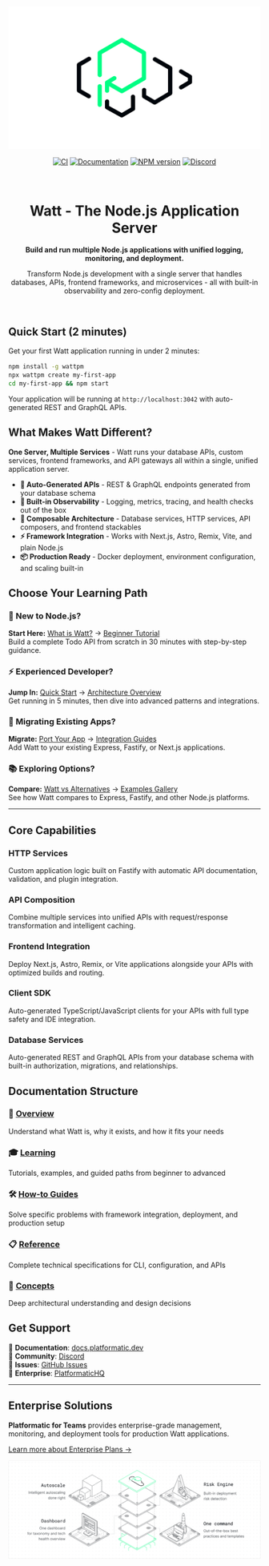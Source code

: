 <div align="center">
<picture>
  <source media="(prefers-color-scheme: dark)" srcset="assets/banner-dark.png">
  <source media="(prefers-color-scheme: light)" srcset="assets/banner-light.png">
  <img alt="The Platformatic logo" src="assets/banner-light.png">
</picture>

</div>

<div align="center">

[![CI](https://github.com/platformatic/platformatic/actions/workflows/ci.yml/badge.svg)](https://github.com/platformatic/platformatic/actions/workflows/ci.yml)
[![Documentation](https://github.com/platformatic/platformatic/actions/workflows/update-docs.yml/badge.svg)](https://github.com/platformatic/platformatic/actions/workflows/update-docs.yml)
[![NPM version](https://img.shields.io/npm/v/platformatic.svg?style=flat)](https://www.npmjs.com/package/platformatic)
[![Discord](https://img.shields.io/discord/1011258196905689118)](https://discord.gg/platformatic)

</div>

<h1 align="center">
  <br/>
  Watt - The Node.js Application Server
  <br/>
</h1>

<div align="center"> 

  **Build and run multiple Node.js applications with unified logging, monitoring, and deployment.**  
  
  Transform Node.js development with a single server that handles databases, APIs, frontend frameworks, and microservices - all with built-in observability and zero-config deployment.
</div>
<br/>

## Quick Start (2 minutes)

Get your first Watt application running in under 2 minutes:

```bash
npm install -g wattpm
npx wattpm create my-first-app
cd my-first-app && npm start
```

Your application will be running at `http://localhost:3042` with auto-generated REST and GraphQL APIs.

## What Makes Watt Different?

**One Server, Multiple Services** - Watt runs your database APIs, custom services, frontend frameworks, and API gateways all within a single, unified application server.

- **🚀 Auto-Generated APIs** - REST & GraphQL endpoints generated from your database schema
- **🔋 Built-in Observability** - Logging, metrics, tracing, and health checks out of the box  
- **🧱 Composable Architecture** - Database services, HTTP services, API composers, and frontend stackables
- **⚡ Framework Integration** - Works with Next.js, Astro, Remix, Vite, and plain Node.js
- **📦 Production Ready** - Docker deployment, environment configuration, and scaling built-in

## Choose Your Learning Path

### 👋 New to Node.js?
**Start Here:** [What is Watt?](https://docs.platformatic.dev/docs/overview) → [Beginner Tutorial](https://docs.platformatic.dev/docs/learn/beginner/crud-application)  
Build a complete Todo API from scratch in 30 minutes with step-by-step guidance.

### ⚡ Experienced Developer?
**Jump In:** [Quick Start](https://docs.platformatic.dev/docs/getting-started/quick-start-watt) → [Architecture Overview](https://docs.platformatic.dev/docs/overview)  
Get running in 5 minutes, then dive into advanced patterns and integrations.

### 🔄 Migrating Existing Apps?
**Migrate:** [Port Your App](https://docs.platformatic.dev/docs/getting-started/port-your-app) → [Integration Guides](https://docs.platformatic.dev/docs/guides/frameworks)  
Add Watt to your existing Express, Fastify, or Next.js applications.

### 📚 Exploring Options?
**Compare:** [Watt vs Alternatives](https://docs.platformatic.dev/docs/overview) → [Examples Gallery](https://docs.platformatic.dev/docs/learn/overview)  
See how Watt compares to Express, Fastify, and other Node.js platforms.

---

## Core Capabilities

### HTTP Services  
Custom application logic built on Fastify with automatic API documentation, validation, and plugin integration.

### API Composition
Combine multiple services into unified APIs with request/response transformation and intelligent caching.

### Frontend Integration
Deploy Next.js, Astro, Remix, or Vite applications alongside your APIs with optimized builds and routing.

### Client SDK
Auto-generated TypeScript/JavaScript clients for your APIs with full type safety and IDE integration.

### Database Services
Auto-generated REST and GraphQL APIs from your database schema with built-in authorization, migrations, and relationships.

## Documentation Structure

### 📖 [Overview](https://docs.platformatic.dev/docs/overview)
Understand what Watt is, why it exists, and how it fits your needs

### 🎓 [Learning](https://docs.platformatic.dev/docs/learn)  
Tutorials, examples, and guided paths from beginner to advanced

### 🛠️ [How-to Guides](https://docs.platformatic.dev/docs/guides)
Solve specific problems with framework integration, deployment, and production setup

### 📋 [Reference](https://docs.platformatic.dev/docs/reference)
Complete technical specifications for CLI, configuration, and APIs

### 🧠 [Concepts](https://docs.platformatic.dev/docs/concepts) 
Deep architectural understanding and design decisions

## Get Support

📖 **Documentation**: [docs.platformatic.dev](https://docs.platformatic.dev)  
💬 **Community**: [Discord](https://discord.gg/platformatic)  
🐛 **Issues**: [GitHub Issues](https://github.com/platformatic/platformatic/issues/new)  
🏢 **Enterprise**: [PlatformaticHQ](https://www.platformatichq.com)

---

## Enterprise Solutions

**Platformatic for Teams** provides enterprise-grade management, monitoring, and deployment tools for production Watt applications.

[Learn more about Enterprise Plans →](https://www.platformatichq.com)

![Command Center](./assets/Hompage_Solution_White.png)

